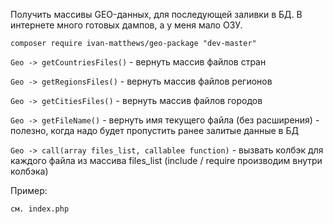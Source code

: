 Получить массивы GEO-данных, для последующей заливки в БД.
В интернете много готовых дампов, а у меня мало ОЗУ.

	composer require ivan-matthews/geo-package "dev-master"


``Geo -> getCountriesFiles()`` - вернуть массив файлов стран

``Geo -> getRegionsFiles()`` - вернуть массив файлов регионов

``Geo -> getCitiesFiles()`` - вернуть массив файлов городов

``Geo -> getFileName()`` - вернуть имя текущего файла (без расширения) - полезно, когда надо будет пропустить ранее залитые данные в БД

``Geo -> call(array files_list, callablee function)`` - вызвать колбэк для каждого файла из массива files_list (include / require производим внутри колбэка)

Пример: 

	см. index.php